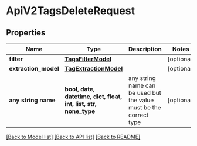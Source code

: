 # ApiV2TagsDeleteRequest


## Properties
Name | Type | Description | Notes
------------ | ------------- | ------------- | -------------
**filter** | [**TagsFilterModel**](TagsFilterModel.md) |  | [optional] 
**extraction_model** | [**TagExtractionModel**](TagExtractionModel.md) |  | [optional] 
**any string name** | **bool, date, datetime, dict, float, int, list, str, none_type** | any string name can be used but the value must be the correct type | [optional]

[[Back to Model list]](../README.md#documentation-for-models) [[Back to API list]](../README.md#documentation-for-api-endpoints) [[Back to README]](../README.md)


